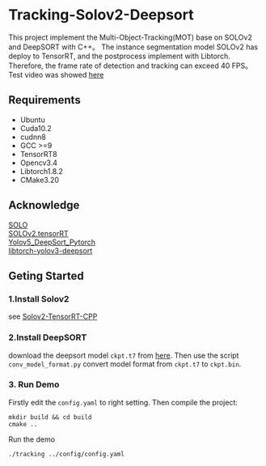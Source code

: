 # Tracking-Solov2-Deepsort
This project implement the Multi-Object-Tracking(MOT) base on SOLOv2 and DeepSORT with C++。
The instance segmentation model SOLOv2 has deploy to TensorRT, and the postprocess implement with 
Libtorch. Therefore, the frame rate of detection and tracking can exceed 40 FPS。
Test video was showed [here](https://www.bilibili.com/video/BV1Ki4y1Z7PC)


## Requirements
* Ubuntu
* Cuda10.2
* cudnn8
* GCC >=9
* TensorRT8
* Opencv3.4
* Libtorch1.8.2
* CMake3.20

## Acknowledge
[SOLO](https://github.com/wxinlong/solo/)  
[SOLOv2.tensorRT](https://github.com/zhangjinsong3/SOLOv2.tensorRT)  
[Yolov5_DeepSort_Pytorch]()  
[libtorch-yolov3-deepsort](https://github.com/weixu000/libtorch-yolov3-deepsort) 


## Geting Started
### 1.Install Solov2
see [Solov2-TensorRT-CPP](https://github.com/chenjianqu/Solov2-TensorRT-CPP)  

### 2.Install DeepSORT
download the deepsort model `ckpt.t7` from [here](https://drive.google.com/drive/folders/1xhG0kRH1EX5B9_Iz8gQJb7UNnn_riXi6).
Then use the script `conv_model_format.py` convert model format from `ckpt.t7` to `ckpt.bin`.

### 3. Run Demo
Firstly edit the `config.yaml` to right setting. Then compile the project:
```
mkdir build && cd build
cmake ..
```
Run the demo
```
./tracking ../config/config.yaml
```


